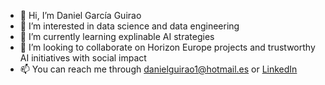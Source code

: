 - 👋 Hi, I’m Daniel García Guirao
- 👀 I’m interested in data science and data engineering
- 🌱 I’m currently learning explinable AI strategies
- 💞️ I’m looking to collaborate on Horizon Europe projects and trustworthy AI initiatives with social impact
- 📫 You can reach me through danielguirao1@hotmail.es or [LinkedIn](https://www.linkedin.com/in/daniel-garc%C3%ADa-guirao-98ab91115/)

<!---
DanielGarcia117/DanielGarcia117 is a ✨ special ✨ repository because its `README.md` (this file) appears on your GitHub profile.
You can click the Preview link to take a look at your changes.
--->
